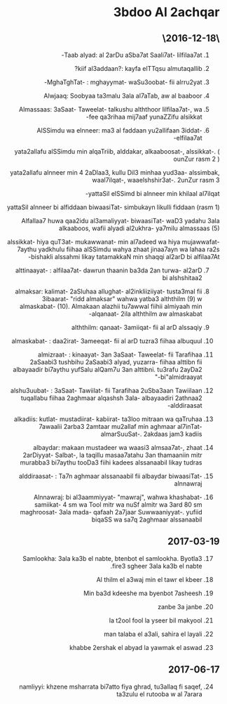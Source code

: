 <style>html { direction:rtl; }</style>

# 3bdoo Al 2achqar

## \2016-12-18\ 

1. Taab alyad: al 2arDu aSba7at Saali7at- lilfilaa7at-

2. kiif al3addaan?: kayfa elTTqsu almutaqallib?

3. MghaTghTat- : mghayymat- waSu3oobat- fii alrru2yat-

4. Alwjaaq: Soobyaa ta3malu 3ala al7aTab, aw al baaboor

5. Almassaas: 3aSaat- Taweelat- talkushu alththoor lilfilaa7at-, wa fee qa3rihaa mij7aaf yunaZZifu alsikkat-

6. AlSSimdu wa elnneer: ma3 al faddaan yu2allifaan 3iddat- elfilaa7at-

yata2allafu alSSimdu min alqaTriib, alddakar, alkaaboosat-, alssikkat-. ( ounZur rasm 2 )

yata2allafu alnneer min 4 2aDlaa3, kullu Dil3 minhaa yud3aa- alssimbak, waal7ilqat-, waaelshshir3at-. 2unZur rasm 3

yattaSil elSSimd bi alnneer min khilaal al7ilqat-

yattaSil alnneer bi alfiddaan biwaasiTat- simbukayn likulli fiddaan (rasm 1)

Alfallaa7 huwa qaa2idu al3amaliyyat- biwaasiTat- waD3 yadahu 3ala alkaaboos, wafii alyadi al2ukhra- ya7milu almassaas (5)

alssikkat- hiya quT3at- mukawwanat- min al7adeed wa hiya mujawwafat- 7aythu yadkhulu fiihaa alSSimdu wahya zhaat jinaa7ayn wa lahaa ra2s bishakli alssahmi likay tatamakkaN min shaqqi al2arD bi alfilaa7At-

7. alttinaayat- : alfilaa7at- dawrun thaanin ba3da 2an turwa- al2arD bi alshshitaa2

8. almaksar: kalimat- 2aSluhaa allughat- al2inkliiziiyat- tusta3mal fii 3ibaarat- "ridd almaksar" wahwa yatba3 alththilm (9) w almaskabat- (10). Almakaan alazhii tu7awwal fiihii almiyaah min alqanaat- 2ila alththilm aw almaskabat-

9. alththilm: qanaat- 3amiiqat- fii al arD alssaqiy

10. almaskabat- : daa2irat- 3ameeqat- fii al arD tuzra3 fiihaa albuquul

11. almizraat- : kinaayat- 3an 3aSaat- Taweelat- fii Tarafihaa 2aSaabi3 tushbihu 2aSaabi3 alyad, yuzarra- fiihaa alttibn fii albayaadir bi7aythu yufSalu alQam7u 3an alttibni. tu3rafu 2ayDa2 bi"almidraayat-"

12. alshu3uubat- : 3aSaat- Tawiilat- fii Tarafihaa 2uSba3aan Tawiilaan tuqallabu fiihaa 2aghmaar alqashsh 3ala- albayaadiri 2athnaa2 alddiraasat-

13. alkadiis: kutlat- mustadiirat- kabiirat- ta3loo mitraan wa qaTruhaa 7awaalii 2arba3 2amtaar mu2allaf min aghmaar al7inTat- almarSuuSat-. 2akdaas jam3 kadiis

14. albaydar: makaan mustadeer wa waasi3 almsaa7at-, zhaat 2arDiyyat- Salbat-, la taqillu masaa7atahu 3an thamaaniin mitr murabba3 bi7aythu tooDa3 fiihi kadees alssanaabil likay tudras

15. alddiraasat- : Ta7n aghmaar alssanaabil fii albaydar biwaasiTat- alnnawraj

16. Alnnawraj: bi al3aammiyyat- "mawraj", wahwa khashabat- samiikat- 4 sm wa Tool mitr wa nuSf almitr wa 3ard 80 sm maghroosat- 3ala mada- qafaah 2a7jaar Suwwaaniyyat-. yufiid biqaSS wa sa7q 2aghmaar alssanaabil

## 2017-03-19

17. Samlookha: 3ala ka3b el nabte, btenbot el samlookha. Byotla3 fire3 sgheer 3ala ka3b el nabte.

18. Al thilm el a3waj min el tawr el kbeer

19. Min ba3d kdeeshe ma byenbot 7asheesh

20. zanbe 3a janbe

21. la t2ool fool la yseer bil makyool

22. man talaba el a3ali, sahira el layali

23. khabbe 2ershak el abyad la yawmak el aswad

## 2017-06-17

24. namliyyi: khzene msharrata bi7atto fiya ghrad, tu3allaq fi saqef, ta3zulu el rutooba w al 7arara

